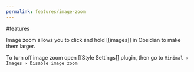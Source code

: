 ```yaml
---
permalink: features/image-zoom
---
```

#features

Image zoom allows you to click and hold [[images]] in Obsidian to make them larger.

To turn off image zoom open [[Style Settings]] plugin, then go to `Minimal › Images › Disable image zoom`
